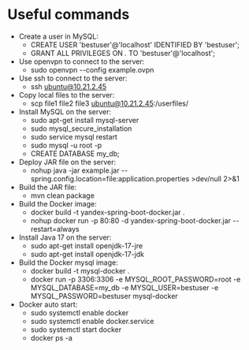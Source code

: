 # Useful commands

- Create a user in MySQL:
    - CREATE USER 'bestuser'@'localhost' IDENTIFIED BY 'bestuser';
    - GRANT ALL PRIVILEGES ON *.* TO 'bestuser'@'localhost';
- Use openvpn to connect to the server:
    - sudo openvpn --config example.ovpn
- Use ssh to connect to the server:
    - ssh ubuntu@10.21.2.45
- Copy local files to the server:
    - scp file1 file2 file3 ubuntu@10.21.2.45:/userfiles/
- Install MySQL on the server:
    - sudo apt-get install mysql-server
    - sudo mysql_secure_installation
    - sudo service mysql restart
    - sudo mysql -u root -p
    - CREATE DATABASE my_db;
- Deploy JAR file on the server:
    - nohup java -jar example.jar --spring.config.location=file:application.properties >dev/null 2>&1
- Build the JAR file:
    - mvn clean package
- Build the Docker image:
    - docker build -t yandex-spring-boot-docker.jar .
    - nohup docker run -p 80:80 -d yandex-spring-boot-docker.jar --restart=always
- Install Java 17 on the server:
    - sudo apt-get install openjdk-17-jre
    - sudo apt-get install openjdk-17-jdk
- Build the Docker mysql image:
    - docker build -t mysql-docker .
    - docker run -p 3306:3306 -e MYSQL_ROOT_PASSWORD=root -e MYSQL_DATABASE=my_db -e MYSQL_USER=bestuser -e
      MYSQL_PASSWORD=bestuser mysql-docker
- Docker auto start:
    - sudo systemctl enable docker
    - sudo systemctl enable docker.service
    - sudo systemctl start docker
    - docker ps -a